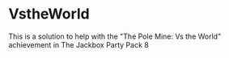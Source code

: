 # VstheWorld
This is a solution to help with the "The Pole Mine: Vs the World" achievement in The Jackbox Party Pack 8

